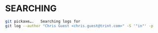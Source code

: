 # SEARCHING


```sh
git pickaxe….   Searching logs for 
git log --author "Chris Guest <chris.guest@trint.com>" -S '"in"' -p
```
